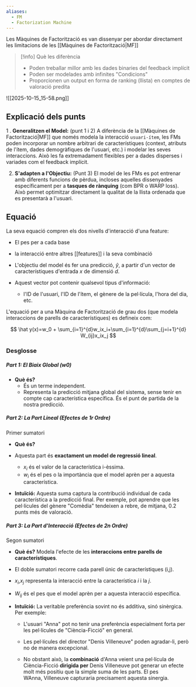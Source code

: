 ```yaml
---
aliases:
  - FM
  - Factorization Machine
---
```

Les Màquines de Factorització es van dissenyar per abordar directament les limitacions de les [[Màquines de Factorització|MF]]

>[!info] Què les diferència
>- Poden treballar millor amb les dades binaries del feedback implícit
>- Poden ser modelades amb infinites "Condicions"
>- Proporcionen un output en forma de ranking (llista) en comptes de valoració predita

![[2025-10-15_15-58.png]]
## Explicació dels punts
1 . **Generalitzen el Model:** (punt 1 i 2)
A diferència de la [[Màquines de Factorització|MF]] que només modela la interacció `usuari-ítem`, les FMs poden incorporar un nombre arbitrari de característiques (context, atributs de l'ítem, dades demogràfiques de l'usuari, etc.) i modelar les seves interaccions. Això les fa extremadament flexibles per a dades disperses i variades com el feedback implícit.

2. **S'adapten a l'Objectiu:** (Punt 3)
El model de les FMs es pot entrenar amb diferents funcions de pèrdua, incloses aquelles dissenyades específicament per a **tasques de rànquing** (com BPR o WARP loss). Això permet optimitzar directament la qualitat de la llista ordenada que es presentarà a l'usuari.


## Equació
La seva equació compren els dos nivells d'interacció d'una feature:
- El pes per a cada base
- la interacció entre altres [[features]] i la seva combinació

- L'objectiu del model és fer una predicció, $ŷ$​, a partir d'un vector de característiques d'entrada $x$ de dimensió $d$. 

- Aquest vector pot contenir qualsevol tipus d'informació: 
	- l'ID de l'usuari, l'ID de l'ítem, el gènere de la pel·lícula, l'hora del dia, etc.

L'equació per a una Màquina de Factorització de grau dos (que modela interaccions de parells de característiques) es defineix com:

$$
\hat y(x)=w_0 + \sum_{i=1}^{d}w_ix_i+\sum_{i=1}^{d}\sum_{j=i+1}^{d} W_{ij}x_ix_j
$$

### Desglosse
##### Part 1: El Biaix Global (w0​)
- **Què és?** 
	- És un terme independent. 
	- Representa la predicció mitjana global del sistema, sense tenir en compte cap característica específica. 
És el punt de partida de la nostra predicció.

##### Part 2: La Part Lineal (Efectes de 1r Ordre)

Primer sumatori

- **Què és?** 
- Aquesta part és **exactament un model de regressió lineal**.
    - $x_i​$ és el valor de la característica i-èssima.
    - $w_i$​ és el pes o la importància que el model aprèn per a aquesta característica.
       
- **Intuïció:** Aquesta suma captura la contribució individual de cada característica a la predicció final. Per exemple, pot aprendre que les pel·lícules del gènere "Comèdia" tendeixen a rebre, de mitjana, 0.2 punts més de valoració.

##### Part 3: La Part d'Interacció (Efectes de 2n Ordre)
Segon sumatori

- **Què és?** 
Modela l'efecte de les **interaccions entre parells de característiques**.

- El doble sumatori recorre cada parell únic de característiques (i,j).

- $x_i$,$x_j$​​ representa la interacció entre la característica $i$ i la $j$.

- $W_{ij}$​ és el pes que el model aprèn per a aquesta interacció específica.


- **Intuïció:** La veritable preferència sovint no és additiva, sinó sinèrgica. Per exemple:
    
    - L'usuari "Anna" pot no tenir una preferència especialment forta per les pel·lícules de "Ciència-Ficció" en general.
    
    - Les pel·lícules del director "Denis Villeneuve" poden agradar-li, però no de manera excepcional.
    
    - No obstant això, la **combinació** d'Anna veient una pel·lícula de Ciència-Ficció **dirigida per** Denis Villeneuve pot generar un efecte molt més positiu que la simple suma de les parts. El pes WAnna, Villeneuve​ capturaria precisament aquesta sinergia.
